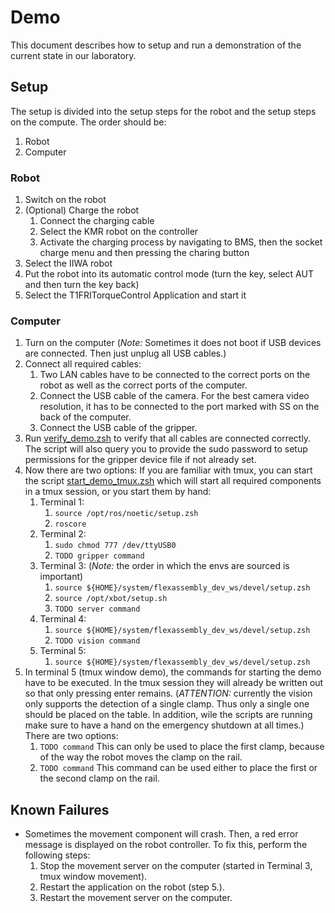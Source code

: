 # Demo
This document describes how to setup and run a demonstration of the current state in our laboratory.

## Setup
The setup is divided into the setup steps for the robot and the setup steps on the compute.
The order should be:
1. Robot
2. Computer

### Robot
1. Switch on the robot
2. (Optional) Charge the robot
    1. Connect the charging cable
    2. Select the KMR robot on the controller
    3. Activate the charging process by navigating to BMS, then the socket charge menu and then pressing the charing button
3. Select the IIWA robot
4. Put the robot into its automatic control mode (turn the key, select AUT and then turn the key back)
5. Select the T1FRITorqueControl Application and start it

### Computer
1. Turn on the computer (_Note:_ Sometimes it does not boot if USB devices are connected. Then just unplug all USB cables.)
2. Connect all required cables:
    1. Two LAN cables have to be connected to the correct ports on the robot as well as the correct ports of the computer.
    2. Connect the USB cable of the camera. For the best camera video resolution, it has to be connected to the port marked with SS on the back of the computer.
    3. Connect the USB cable of the gripper.
3. Run [verify_demo.zsh](./verify_demo.zsh) to verify that all cables are connected correctly. The script will also query you to provide the sudo password to setup permissions for the gripper device file if not already set.
4. Now there are two options: If you are familiar with tmux, you can start the script [start_demo_tmux.zsh](./start_demo_tmux.zsh) which will start all required components in a tmux session, or you start them by hand:
    1. Terminal 1:
        1. `source /opt/ros/noetic/setup.zsh`
        2. `roscore`
    2. Terminal 2:
        1. `sudo chmod 777 /dev/ttyUSB0`
        2. `TODO gripper command`
    3. Terminal 3: (_Note:_ the order in which the envs are sourced is important)
        1. `source ${HOME}/system/flexassembly_dev_ws/devel/setup.zsh`
        2. `source /opt/xbot/setup.sh`
        3. `TODO server command`
    4. Terminal 4:
        1. `source ${HOME}/system/flexassembly_dev_ws/devel/setup.zsh`
        2. `TODO vision command`
    5. Terminal 5:
        1. `source ${HOME}/system/flexassembly_dev_ws/devel/setup.zsh`
5. In terminal 5 (tmux window demo), the commands for starting the demo have to be executed. In the tmux session they will already be written out so that only pressing enter remains. (_ATTENTION:_ currently the vision only supports the detection of a single clamp. Thus only a single one should be placed on the table. In addition, wile the scripts are running make sure to have a hand on the emergency shutdown at all times.) There are two options:
    1. `TODO command` This can only be used to place the first clamp, because of the way the robot moves the clamp on the rail.
    2. `TODO command` This command can be used either to place the first or the second clamp on the rail.

## Known Failures
* Sometimes the movement component will crash. Then, a red error message is displayed on the robot controller. To fix this, perform the following steps:
    1. Stop the movement server on the computer (started in Terminal 3, tmux window movement).
    2. Restart the application on the robot (step 5.).
    3. Restart the movement server on the computer.

